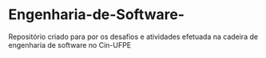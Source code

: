 # Engenharia-de-Software-
Repositório criado para por os desafios e atividades efetuada na cadeira de engenharia de software no Cin-UFPE
